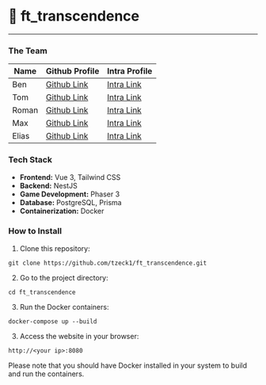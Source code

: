 # 🏓 ft_transcendence
---------------------------------------

### The Team

| Name      | Github Profile | Intra Profile
| ----------- | ----------- | ----------- |
| Ben | [Github Link](https://github.com/benzlinger) | [Intra Link](https://profile.intra.42.fr/users/btenzlin) |
| Tom | [Github Link](https://github.com/tzeck1) | [Intra Link](https://profile.intra.42.fr/users/tzeck) |
| Roman | [Github Link](https://github.com/cptbboy) | [Intra Link](https://profile.intra.42.fr/users/rsiebert) |
| Max | [Github Link](https://github.com/mmeising) | [Intra Link](https://profile.intra.42.fr/users/mmeising) |
| Elias | [Github Link](https://github.com/eschirni) | [Intra Link](https://profile.intra.42.fr/users/eschirni) |

### Tech Stack

- **Frontend:** Vue 3, Tailwind CSS
- **Backend:** NestJS
- **Game Development:** Phaser 3
- **Database:** PostgreSQL, Prisma
- **Containerization:** Docker

### How to Install

1. Clone this repository: 

```console
git clone https://github.com/tzeck1/ft_transcendence.git
```

2. Go to the project directory:

```console
cd ft_transcendence
```

3. Run the Docker containers:

```console
docker-compose up --build
```

3. Access the website in your browser:

```console
http://<your ip>:8080
```

Please note that you should have Docker installed in your system to build and run the containers.
